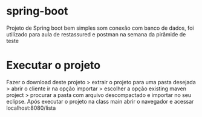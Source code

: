 # spring-boot
Projeto de Spring boot bem simples som conexão com banco de dados, foi utilizado para aula de restassured e postman na semana da pirâmide de teste

# Executar o projeto
Fazer o download deste projeto > extrair o projeto para uma pasta desejada > abrir o cliente ir na opção importar > escolher a opção existing maven project > procurar a pasta com arquivo descompactado e importar no seu eclipse.
Após executar o projeto na class main abrir o navegador e acessar localhost:8080/lista
